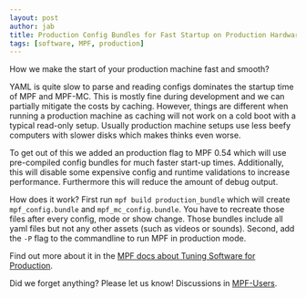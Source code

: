 ```yaml
---
layout: post
author: jab
title: Production Config Bundles for Fast Startup on Production Hardware
tags: [software, MPF, production]
---
```

How we make the start of your production machine fast and smooth?

YAML is quite slow to parse and reading configs dominates the startup time
of MPF and MPF-MC.
This is mostly fine during development and we can partially mitigate the costs
by caching.
However, things are different when running a production machine as caching
will not work on a cold boot with a typical read-only setup.
Usually production machine setups use less beefy computers with slower disks
which makes thinks even worse.

To get out of this we added an production flag to MPF 0.54 which will use
pre-compiled config bundles for much faster start-up times.
Additionally, this will disable some expensive config and runtime validations
to increase performance.
Furthermore this will reduce the amount of debug output.

How does it work?
First run ``mpf build production_bundle`` which will create
``mpf_config.bundle`` and ``mpf_mc_config.bundle``.
You have to recreate those files after every config, mode or show change.
Those bundles include all yaml files but not any other assets (such as
videos or sounds).
Second, add the ``-P`` flag to the commandline to run MPF in production mode.

Find out more about it in the
[MPF docs about Tuning Software for Production](https://docs.missionpinball.org/en/dev/finalization/software.html#run-mpf-in-production-mode).

Did we forget anything? Please let us know!
Discussions in [MPF-Users](https://groups.google.com/forum/#!forum/mpf-users).
